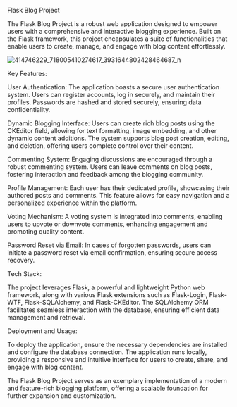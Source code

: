 Flask Blog Project

The Flask Blog Project is a robust web application designed to empower users with a comprehensive and interactive blogging experience. Built on the Flask framework, this project encapsulates a suite of functionalities that enable users to create, manage, and engage with blog content effortlessly.

![414746229_718005410274617_3931644802428464687_n](https://github.com/BacemDallel/Flask-Blog-Project/assets/111270554/050414fe-246c-42d4-beaf-c4a24d3f0f48)

Key Features:

User Authentication: The application boasts a secure user authentication system. Users can register accounts, log in securely, and maintain their profiles. Passwords are hashed and stored securely, ensuring data confidentiality.

Dynamic Blogging Interface: Users can create rich blog posts using the CKEditor field, allowing for text formatting, image embedding, and other dynamic content additions. The system supports blog post creation, editing, and deletion, offering users complete control over their content.

Commenting System: Engaging discussions are encouraged through a robust commenting system. Users can leave comments on blog posts, fostering interaction and feedback among the blogging community.

Profile Management: Each user has their dedicated profile, showcasing their authored posts and comments. This feature allows for easy navigation and a personalized experience within the platform.

Voting Mechanism: A voting system is integrated into comments, enabling users to upvote or downvote comments, enhancing engagement and promoting quality content.

Password Reset via Email: In cases of forgotten passwords, users can initiate a password reset via email confirmation, ensuring secure access recovery.

Tech Stack:

The project leverages Flask, a powerful and lightweight Python web framework, along with various Flask extensions such as Flask-Login, Flask-WTF, Flask-SQLAlchemy, and Flask-CKEditor. The SQLAlchemy ORM facilitates seamless interaction with the database, ensuring efficient data management and retrieval.

Deployment and Usage:

To deploy the application, ensure the necessary dependencies are installed and configure the database connection. The application runs locally, providing a responsive and intuitive interface for users to create, share, and engage with blog content.

The Flask Blog Project serves as an exemplary implementation of a modern and feature-rich blogging platform, offering a scalable foundation for further expansion and customization.
